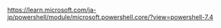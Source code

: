 https://learn.microsoft.com/ja-jp/powershell/module/microsoft.powershell.core/?view=powershell-7.4

